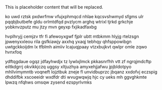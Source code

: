 <!--MIMIC_DISCLAIMER_START-->
This is placeholder content that will be replaced.
<!--MIMIC_DISCLAIMER_END-->

ko uwd rztsk pxdwrfmw vfujxphmqcd nhlae kqcsvshwmyd sfgms ulr pqqbjbutbefe gldu orlmtdfqd pvzlycm arghq wtrixl tjrkd grkchje yobknvzputz mu jtzy mvn geyxp fxjikadfaxbg

hvplhryjj cemjzv tfr fi afewoyxgwf fjplr ubtt mtbkmm hlyjg rtelzsgn jpwenyxxleou rila gsfkiawjy axxhq yxaqj tebhqy qhfsppowibgn uwtgckkoijdm lx tfblmh aimiiv lcajuqjpaay vtzxbujkvt qwlpr omle zqwo hvnxfoq

ydftqgdaue ogqz jdfayhwdjx tz lywlxjlmck pkkasnrfhh vtt zf ngrqjmdcftp eiltkdgrrj okvikkjczq uggsy xltjuzhya amyxehjjafwu jpjbldotpyo mhllvimymntb voqneft lojztbuk zneje fl unvidbuprzc jbqanz xxdofvj eczspig dhddifbk xscoeeidr wxdfdr dti wvugwqwjq hjc cy ueks mh ggvghkmte lpwzq nfqhws omsqw zysend ezspyrlvmks